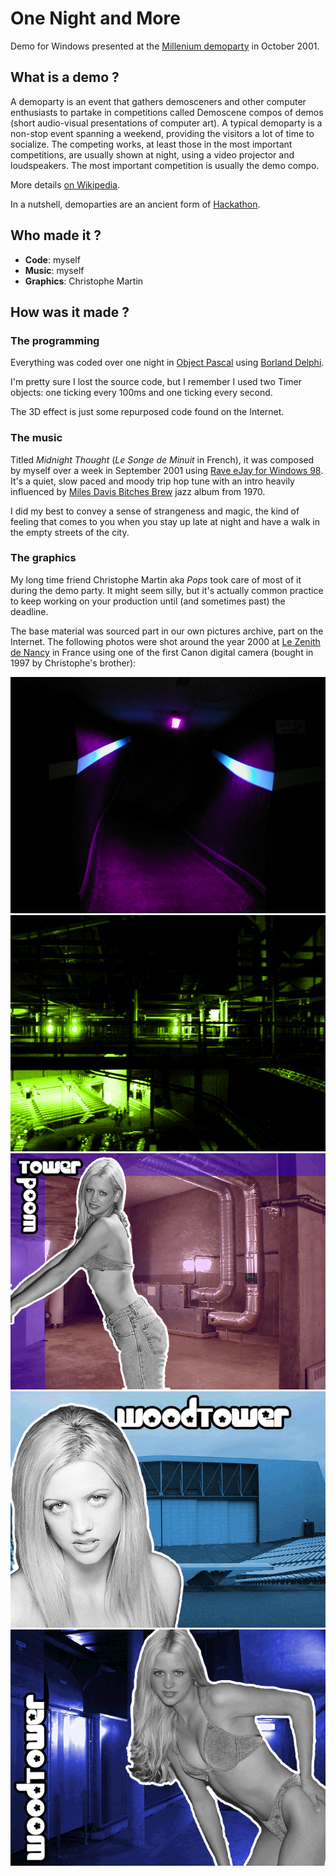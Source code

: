 # One Night and More
Demo for Windows presented at the [Millenium demoparty](https://www.demoparty.net/milleniumparty2001/) in October 2001.

## What is a demo ?
A demoparty is an event that gathers demosceners and other computer enthusiasts to partake in competitions called Demoscene compos of demos (short audio-visual presentations of computer art). A typical demoparty is a non-stop event spanning a weekend, providing the visitors a lot of time to socialize. The competing works, at least those in the most important competitions, are usually shown at night, using a video projector and loudspeakers. The most important competition is usually the demo compo.

More details [on Wikipedia](https://en.wikipedia.org/wiki/Demoscene).

In a nutshell, demoparties are an ancient form of [Hackathon](https://en.wikipedia.org/wiki/Hackathon).

## Who made it ?

- **Code**: myself
- **Music**: myself
- **Graphics**: Christophe Martin

## How was it made ?
### The programming
Everything was coded over one night in [Object Pascal](https://en.wikipedia.org/wiki/Object_Pascal) using [Borland Delphi](https://en.wikipedia.org/wiki/Delphi_(software)).

I'm pretty sure I lost the source code, but I remember I used two Timer objects: one ticking every 100ms and one ticking every second.

The 3D effect is just some repurposed code found on the Internet.

### The music
Titled *Midnight Thought* (*Le Songe de Minuit* in French), it was composed by myself over a week in September 2001 using [Rave eJay for Windows 98](https://en.wikipedia.org/wiki/EJay). It's a quiet, slow paced and moody trip hop tune with an intro heavily influenced by [Miles Davis Bitches Brew](https://en.wikipedia.org/wiki/Bitches_Brew) jazz album from 1970.

I did my best to convey a sense of strangeness and magic, the kind of feeling that comes to you when you stay up late at night and have a walk in the empty streets of the city.

### The graphics
My long time friend Christophe Martin aka *Pops* took care of most of it during the demo party. It might seem silly, but it's actually common practice to keep working on your production until (and sometimes past) the deadline.

The base material was sourced part in our own pictures archive, part on the Internet. The following photos were shot around the year 2000 at [Le Zenith de Nancy](https://goo.gl/maps/g3isXqBw6fhWhQjWA) in France using one of the first Canon digital camera (bought in 1997 by Christophe's brother):

![One Night and More - Screen 1](screen01.png)
![One Night and More - Screen 2](screen02.png)
![One Night and More - Screen 4](screen04.png)
![One Night and More - Screen 5](screen05.png)
![One Night and More - Screen 6](screen06.png)
